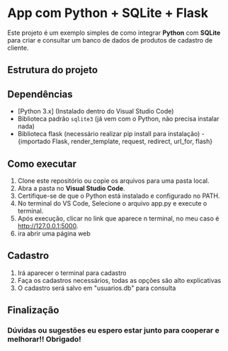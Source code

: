 #  App com Python + SQLite + Flask

Este projeto é um exemplo simples de como integrar **Python** com **SQLite** para criar e consultar um banco de dados de produtos de cadastro de cliente.

##  Estrutura do projeto
##  Dependências

- [Python 3.x] (Instalado dentro do Visual Studio Code)  
- Biblioteca padrão `sqlite3` (já vem com o Python, não precisa instalar nada)
- Biblioteca flask (necessário realizar pip install para instalação) - {importado Flask, render_template, request, redirect, url_for, flash}

##  Como executar

1. Clone este repositório ou copie os arquivos para uma pasta local.
2. Abra a pasta no **Visual Studio Code**.
3. Certifique-se de que o Python está instalado e configurado no PATH.
4. No terminal do VS Code, Selecione o arquivo app.py e execute o terminal.
5. Após execução, clicar no link que aparece n terminal, no meu caso é http://127.0.0.1:5000.
6. ira abrir uma página web


##  Cadastro

1. Irá aparecer o terminal para cadastro
2. Faça os cadastros necessários, todas as opções são alto explicativas
3. O cadastro será salvo em "usuarios.db" para consulta

## Finalização

### Dúvidas ou sugestões eu espero estar junto para cooperar e melhorar!! Obrigado!

